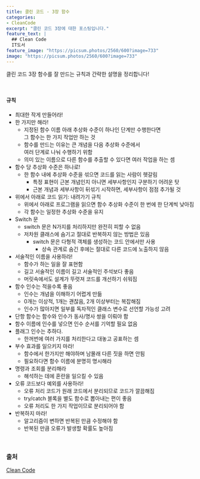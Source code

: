 ```yaml
---
title: 클린 코드 - 3장 함수
categories:
- CleanCode
excerpt: "클린 코드 3장에 대한 포스팅입니다."
feature_text: |
  ## Clean Code
  IT도서
feature_image: "https://picsum.photos/2560/600?image=733"
image: "https://picsum.photos/2560/600?image=733"
---
```

클린 코드 3장 함수를 잘 만드는 규칙과 간략한 설명을 정리합니다!

<br>

#### 규칙
- 최대한 작게 만들어라!
- 한 가지만 해라!
	- 지정된 함수 이름 아래 추상화 수준이 하나인 단계만 수행한다면 <br>그 함수는 한 가지 작업만 하는 것
	- 함수를 만드는 이유는 큰 개념을 다음 추상화 수준에서 <br>여러 단계로 나눠 수행하기 위함
	- 의미 있는 이름으로 다른 함수를 추출할 수 있다면 여러 작업을 하는 셈
- 함수 당 추상화 수준은 하나로!
	- 한 함수 내에 추상화 수준을 섞으면 코드를 읽는 사람이 헷갈림
		- 특정 표현이 근본 개념인지 아니면 세부사항인지 구분하기 어려운 탓
		- 근본 개념과 세부사항이 뒤섞기 시작하면, 세부사항이 점점 추가될 것
- 위에서 아래로 코드 읽기: 내려가기 규칙
	- 위에서 아래로 프로그램을 읽으면 함수 추상화 수준이 한 번에 한 단계씩 낮아짐
	- 각 함수는 일정한 추상화 수준을 유지
- Switch 문
	- switch 문은 N가지를 처리하지만 완전히 피할 수 없음
	- 저차원 클래스에 숨기고 절대로 반복하지 않는 방법은 있음
		- switch 문은 다형적 객체를 생성하는 코드 안에서만 사용
			- 상속 관계로 숨긴 후에는 절대로 다른 코드에 노출하지 않음
- 서술적인 이름을 사용하라!
	- 함수가 하는 일을 잘 표현함
	- 길고 서술적인 이름이 길고 서술적인 주석보다 좋음
	- 머릿속에서도 설계가 뚜렷져 코드를 개선하기 쉬워짐
- 함수 인수는 적을수록 좋음
	- 인수는 개념을 이해하기 어렵게 만듦
	- 0개는 이상적, 1개는 괜찮음, 2개 이상부터는 복잡해짐
	- 인수가 많아지면 일부를 독자적인 클래스 변수로 선언할 가능성 고려
- 단항 함수는 함수와 인수가 동사/명사 쌍을 이뤄야 함
-  함수 이름에 인수를 넣으면 인수 순서를 기억할 필요 없음
- 플래그 인수는 추하다.
	- 한꺼번에 여러 가지를 처리한다고 대놓고 공표하는 셈
- 부수 효과를 일으키지 마라!
	- 함수에서 한가지만 해야하며 남몰래 다른 짓을 하면 안됨
	- 필요하다면 함수 이름에 분명히 명시해라
- 명령과 조회를 분리해라
	- 해석하는 데에 혼란을 일으킬 수 있음
- 오류 코드보다 예외를 사용하라!
	- 오류 처리 코드가 원래 코드에서 분리되므로 코드가 깔끔해짐
	- try/catch 블록을 별도 함수로 뽑아내는 편이 좋음
	- 오류 처리도 한 가지 작업이므로 분리되어야 함
- 반복하지 마라!
	- 알고리즘이 변하면 반복된 만큼 수정해야 함
	- 반복된 만큼 오류가 발생할 확률도 높아짐

<br>

### 출처
[Clean Code](https://book.naver.com/bookdb/book_detail.nhn?bid=7390287) 
